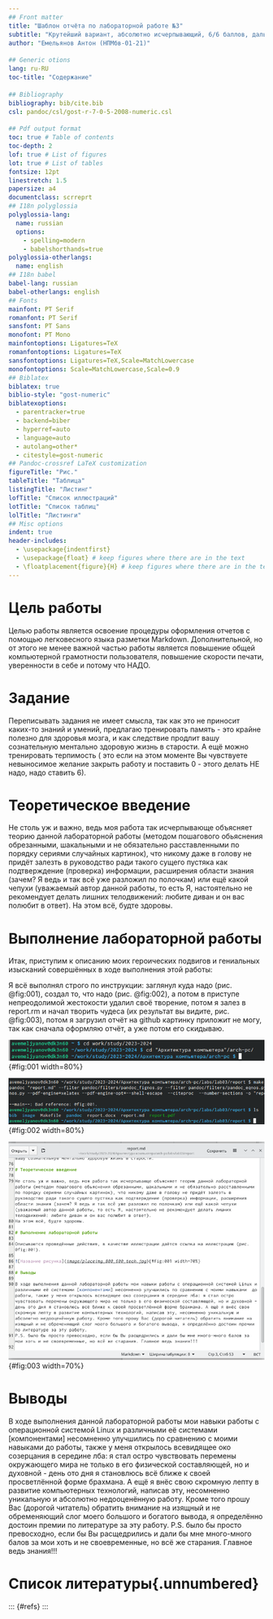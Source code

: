 ```yaml
---
## Front matter
title: "Шаблон отчёта по лабораторной работе №3"
subtitle: "Крутейший вариант, абсолютно исчерпывающий, 6/6 баллов, дальше можно не проверять, главное не забудьте проставить баллы, пожалуйста."
author: "Емельянов Антон (НПМбв-01-21)"

## Generic otions
lang: ru-RU
toc-title: "Содержание"

## Bibliography
bibliography: bib/cite.bib
csl: pandoc/csl/gost-r-7-0-5-2008-numeric.csl

## Pdf output format
toc: true # Table of contents
toc-depth: 2
lof: true # List of figures
lot: true # List of tables
fontsize: 12pt
linestretch: 1.5
papersize: a4
documentclass: scrreprt
## I18n polyglossia
polyglossia-lang:
  name: russian
  options:
	- spelling=modern
	- babelshorthands=true
polyglossia-otherlangs:
  name: english
## I18n babel
babel-lang: russian
babel-otherlangs: english
## Fonts
mainfont: PT Serif
romanfont: PT Serif
sansfont: PT Sans
monofont: PT Mono
mainfontoptions: Ligatures=TeX
romanfontoptions: Ligatures=TeX
sansfontoptions: Ligatures=TeX,Scale=MatchLowercase
monofontoptions: Scale=MatchLowercase,Scale=0.9
## Biblatex
biblatex: true
biblio-style: "gost-numeric"
biblatexoptions:
  - parentracker=true
  - backend=biber
  - hyperref=auto
  - language=auto
  - autolang=other*
  - citestyle=gost-numeric
## Pandoc-crossref LaTeX customization
figureTitle: "Рис."
tableTitle: "Таблица"
listingTitle: "Листинг"
lofTitle: "Список иллюстраций"
lotTitle: "Список таблиц"
lolTitle: "Листинги"
## Misc options
indent: true
header-includes:
  - \usepackage{indentfirst}
  - \usepackage{float} # keep figures where there are in the text
  - \floatplacement{figure}{H} # keep figures where there are in the text
---
```


# Цель работы

Целью работы является освоение процедуры оформления отчетов с помощью легковесного
языка разметки Markdown. Дополнительной, но от этого не менее важной частью работы является повышение общей компьютерной грамотности пользователя, повышение скорости печати, уверенности в себе и потому что НАДО.

# Задание

Переписывать задания не имеет смысла, так как это не приносит каких-то знаний и умений, предлагаю тренировать память - это крайне полезно для здоровья мозга, и как следствие продлит вашу сознательную ментально здоровую жизнь в старости. А ещё можно тренировать терпимость ( это если на этом моменте Вы чувствуете невыносимое желание закрыть работу и поставить 0 - этого делать НЕ надо, надо ставить 6).

# Теоретическое введение

Не столь уж и важно, ведь моя работа так исчерпывающе объясняет теорию данной лабораторной работы (методом пошагового обьяснения обрезанными, шакальными и не обязательно расставленными по порядку сериями случайных картинок), что никому даже в голову не придёт залезть в руководство ради такого сущего пустяка как подтверждение (проверка) информации, расширения области знания (зачем? Я ведь и так всё уже разложил по полочкам) или ещё какой чепухи (уважаемый автор данной работы, то есть Я, настоятельно не рекомендует делать лишних телодвижений: любите диван и он вас полюбит в ответ). 
На этом всё, будте здоровы.

# Выполнение лабораторной работы

Итак, приступим к описанию моих героических подвигов и гениальных изысканий совершённых в ходе выполнения этой работы:

Я всё выполнял строго по инструкции: заглянул куда надо (рис. @fig:001), создал то, что надо (рис. @fig:002), а потом в приступе непреодолимой жестокости удалил своё творение, потом я залез в report.rm и начал творить чудеса (их результат вы видите, рис. @fig:003), потом я загрузил отчёт на github картинку приложит не могу, так как сначала оформляю отчёт, а уже потом его скидываю.

![Тут я зашёл в нужную дирректорию](image/L03_1.png){#fig:001 width=80%}

![Тут я создал шаблоны](image/L03_2.png){#fig:002 width=80%}

![Тут я творю чудеса](image/L03_3.png){#fig:003 width=70%}

# Выводы

В ходе выполнения данной лабораторной работы мои навыки работы с операционной системой Linux и различными её системами [компонентами] несомненно улучшились по сравнению с моими навыками  до работы, также у меня открылось всевидящее око созерцания в середине лба: я стал остро чувствовать перемены окружающего мира не только в его физической составляющей, но и духовной - день ото дня я становлюсь всё ближе к своей просветлённой форме брахмана. А ещё я внёс свою скромную лепту в развитие компьютерных технологий, написав эту, несомненно уникальную и абсолютно недооценённую работу. Кроме того прошу Вас (дорогой читатель) обратить внимание на изящный и не обременяющий слог моего большого и богатого вывода, я определённо достоин премии по литературе за эту работу.
P.S. было бы просто превосходно, если бы Вы расщедрились и дали бы мне много-много балов за мои хоть и не своевременные, но всё же старания. Главное ведь знания!!!

# Список литературы{.unnumbered}

::: {#refs}
::: 
